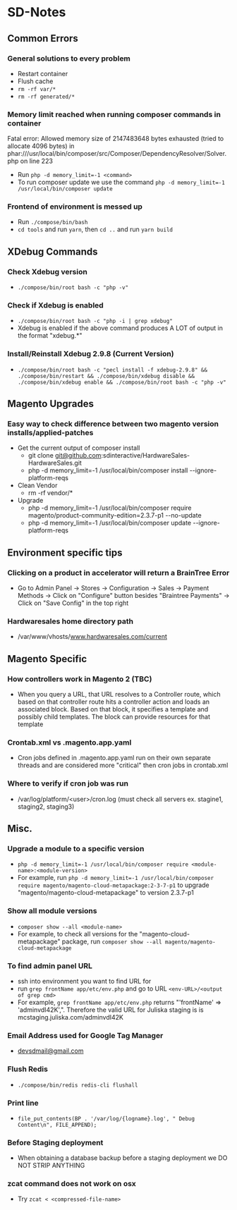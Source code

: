 # SD-Notes

## Common Errors

### General solutions to every problem
- Restart container
- Flush cache
- `rm -rf var/*`
- `rm -rf generated/*`

### Memory limit reached when running composer commands in container
Fatal error: Allowed memory size of 2147483648 bytes exhausted (tried to allocate 4096 bytes) in phar:///usr/local/bin/composer/src/Composer/DependencyResolver/Solver.php on line 223 
- Run `php -d memory_limit=-1 <command>`
- To run composer update we use the command `php -d memory_limit=-1 /usr/local/bin/composer update`

### Frontend of environment is messed up
- Run `./compose/bin/bash`
- `cd tools` and run `yarn`, then `cd ..` and run `yarn build`

## XDebug Commands

### Check Xdebug version
- `./compose/bin/root bash -c "php -v"`

### Check if Xdebug is enabled
- `./compose/bin/root bash -c "php -i | grep xdebug"`
- Xdebug is enabled if the above command produces A LOT of output in the format "xdebug.*"

### Install/Reinstall Xdebug 2.9.8 (Current Version)
- `./compose/bin/root bash -c "pecl install -f xdebug-2.9.8" && ./compose/bin/restart && ./compose/bin/xdebug disable && ./compose/bin/xdebug enable && ./compose/bin/root bash -c "php -v"`

## Magento Upgrades

### Easy way to check difference between two magento version installs/applied-patches
- Get the current output of composer install
    - git clone git@github.com:sdinteractive/HardwareSales-HardwareSales.git
    - php -d memory_limit=-1 /usr/local/bin/composer install --ignore-platform-reqs
- Clean Vendor
    - rm -rf vendor/*
- Upgrade
    - php -d memory_limit=-1 /usr/local/bin/composer require magento/product-community-edition=2.3.7-p1 --no-update
    - php -d memory_limit=-1 /usr/local/bin/composer update --ignore-platform-reqs

## Environment specific tips

### Clicking on a product in accelerator will return a BrainTree Error
- Go to Admin Panel -> Stores -> Configuration -> Sales -> Payment Methods -> Click on "Configure" button besides "Braintree Payments" -> Click on "Save Config" in the top right

### Hardwaresales home directory path
- /var/www/vhosts/www.hardwaresales.com/current

## Magento Specific

### How controllers work in Magento 2 (TBC)
- When you query a URL, that URL resolves to a Controller route, which based on that controller route hits a controller action and loads an associated block. Based on that block, it specifies a template and possibly child templates. The block can provide resources for that template

### Crontab.xml vs .magento.app.yaml
- Cron jobs defined in .magento.app.yaml run on their own separate threads and are considered more "critical" then cron jobs in crontab.xml

### Where to verify if cron job was run
- /var/log/platform/\<user\>/cron.log (must check all servers ex. stagine1, staging2, staging3)

## Misc.

### Upgrade a module to a specific version
- `php -d memory_limit=-1 /usr/local/bin/composer require <module-name>:<module-version>`
- For example, run `php -d memory_limit=-1 /usr/local/bin/composer require magento/magento-cloud-metapackage:2-3-7-p1` to upgrade "magento/magento-cloud-metapackage" to version 2.3.7-p1

### Show all module versions
- `composer show --all <module-name>`
- For example, to check all versions for the "magento-cloud-metapackage" package, run `composer show --all magento/magento-cloud-metapackage`

### To find admin panel URL
- ssh into environment you want to find URL for
- run `grep frontName app/etc/env.php` and go to URL `<env-URL>/<output of grep cmd>`
- For example, `grep frontName app/etc/env.php` returns "'frontName' => 'adminvdI42K',". Therefore the valid URL for Juliska staging is is mcstaging.juliska.com/adminvdI42K

### Email Address used for Google Tag Manager
- devsdmail@gmail.com

### Flush Redis
- `./compose/bin/redis redis-cli flushall`

### Print line
- `file_put_contents(BP . '/var/log/{logname}.log', " Debug Content\n", FILE_APPEND);`

### Before Staging deployment
- When obtaining a database backup before a staging deployment we DO NOT STRIP ANYTHING

### zcat command does not work on osx
- Try `zcat < <compressed-file-name>`
